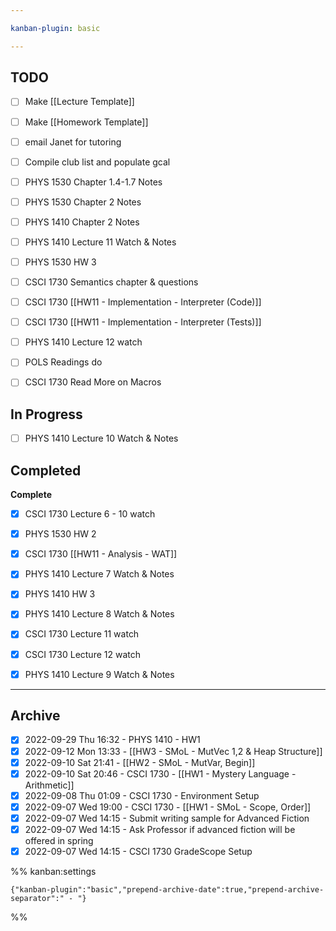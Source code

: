 ```yaml
---

kanban-plugin: basic

---
```


## TODO

- [ ] Make [[Lecture Template]]
- [ ] Make [[Homework Template]]
- [ ] email Janet for tutoring
- [ ] Compile club list and populate gcal
- [ ] PHYS 1530 Chapter 1.4-1.7 Notes
- [ ] PHYS 1530 Chapter 2 Notes
- [ ] PHYS 1410 Chapter 2 Notes
- [ ] PHYS 1410 Lecture 11 Watch & Notes
- [ ] PHYS 1530 HW 3
- [ ] CSCI 1730 Semantics chapter & questions
- [ ] CSCI 1730 [[HW11 - Implementation - Interpreter (Code)]]
- [ ] CSCI 1730 [[HW11 - Implementation - Interpreter (Tests)]]
- [ ] PHYS 1410 Lecture 12 watch
- [ ] POLS Readings do
- [ ] CSCI 1730 Read More on Macros


## In Progress

- [ ] PHYS 1410 Lecture 10 Watch & Notes


## Completed

**Complete**
- [x] CSCI 1730 Lecture 6 - 10 watch
- [x] PHYS 1530 HW 2
- [x] CSCI 1730 [[HW11 - Analysis - WAT]]
- [x] PHYS 1410 Lecture 7 Watch & Notes
- [x] PHYS 1410 HW 3
- [x] PHYS 1410 Lecture 8 Watch & Notes
- [x] CSCI 1730 Lecture 11 watch
- [x] CSCI 1730 Lecture 12 watch
- [x] PHYS 1410 Lecture 9 Watch & Notes


***

## Archive

- [x] 2022-09-29 Thu 16:32  -  PHYS 1410 - HW1
- [x] 2022-09-12 Mon 13:33  -  [[HW3 - SMoL - MutVec 1,2 & Heap Structure]]
- [x] 2022-09-10 Sat 21:41  -  [[HW2 - SMoL - MutVar, Begin]]
- [x] 2022-09-10 Sat 20:46  -  CSCI 1730 - [[HW1 - Mystery Language - Arithmetic]]
- [x] 2022-09-08 Thu 01:09  -  CSCI 1730 - Environment Setup
- [x] 2022-09-07 Wed 19:00  -  CSCI 1730 - [[HW1 - SMoL - Scope, Order]]
- [x] 2022-09-07 Wed 14:15  -  Submit writing sample for Advanced Fiction
- [x] 2022-09-07 Wed 14:15  -  Ask Professor if advanced fiction will be offered in spring
- [x] 2022-09-07 Wed 14:15  -  CSCI 1730 GradeScope Setup

%% kanban:settings
```
{"kanban-plugin":"basic","prepend-archive-date":true,"prepend-archive-separator":" - "}
```
%%